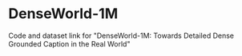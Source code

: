 # DenseWorld-1M
Code and dataset link for "DenseWorld-1M: Towards Detailed Dense Grounded Caption in the Real World"
